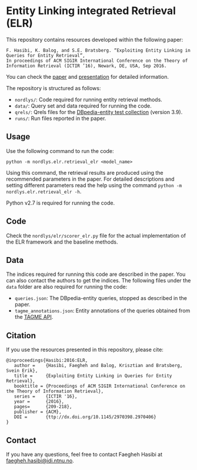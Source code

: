 # Entity Linking integrated Retrieval (ELR)

This repository contains resources developed within the following paper:

	F. Hasibi, K. Balog, and S.E. Bratsberg. “Exploiting Entity Linking in Queries for Entity Retrieval”,
	In proceedings of ACM SIGIR International Conference on the Theory of Information Retrieval (ICTIR ’16), Newark, DE, USA, Sep 2016.

You can check the [paper](http://hasibi.com/files/ictir2016-elr.pdf) and [presentation](http://www.slideshare.net/FaeghehHasibi/ictir2016-elr) for detailed information.

The repository is structured as follows:

- `nordlys/`: Code required for running entity retrieval methods.
- `data/`: Query set and data required for running the code.
- `qrels/`: Qrels files for the [DBpedia-entity test collection](http://krisztianbalog.com/resources/sigir-2013-dbpedia/) (version 3.9).
- `runs/`: Run files reported in the paper.


## Usage

Use the following command to run the code:

```
python -m nordlys.elr.retrieval_elr <model_name>
```
Using this command, the retrieval results are produced using the recommended parameters in the paper.
For detailed descriptions and setting different parameters read the help using the command `python -m nordlys.elr.retrieval_elr -h`.

Python v2.7 is required for running the code.

## Code

Check the `nordlys/elr/scorer_elr.py` file for the actual implementation of the ELR framework and the baseline methods.


## Data

The indices required for running this code are described in the paper. You can also contact the authors to get the indices.
The following files under the `data` folder are also required for running the code:

- `queries.json`: The DBpedia-entity queries, stopped as described in the paper.
- `tagme_annotations.json`: Entity annotations of the queries obtained from the [TAGME API](https://tagme.d4science.org/tagme/).


## Citation

If you use the resources presented in this repository, please cite:

```
@inproceedings{Hasibi:2016:ELR, 
   author =    {Hasibi, Faegheh and Balog, Krisztian and Bratsberg, Svein Erik},
   title =     {Exploiting Entity Linking in Queries for Entity Retrieval},
   booktitle = {Proceedings of ACM SIGIR International Conference on the Theory of Information Retrieval},
   series =    {ICTIR '16},
   year =      {2016},
   pages=      {209-218},
   publisher = {ACM},
   DOI =       {ttp://dx.doi.org/10.1145/2970398.2970406}
} 
```

## Contact

If you have any questions, feel free to contact Faegheh Hasibi at <faegheh.hasibi@idi.ntnu.no>.
